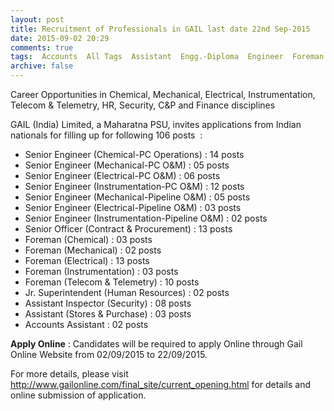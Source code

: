 ```yaml
---
layout: post
title: Recruitment of Professionals in GAIL last date 22nd Sep-2015   
date: 2015-09-02 20:29
comments: true
tags:  Accounts  All Tags  Assistant  Engg.-Diploma  Engineer  Foreman  GAIL  Officer  Online  Public-Sector  Superintendent 
archive: false
---
```

Career Opportunities in Chemical, Mechanical, Electrical, Instrumentation, Telecom & Telemetry, HR, Security, C&P and Finance disciplines 

GAIL (India) Limited, a Maharatna PSU, invites applications from Indian nationals for filling up for following 106 posts  :  

- Senior Engineer (Chemical-PC Operations) : 14 posts 
- Senior Engineer (Mechanical-PC O&M) : 05 posts
- Senior Engineer (Electrical-PC O&M) : 06 posts
- Senior Engineer (Instrumentation-PC O&M) : 12 posts 
- Senior Engineer (Mechanical-Pipeline O&M) : 05 posts
- Senior Engineer (Electrical-Pipeline O&M) : 03 posts
- Senior Engineer (Instrumentation-Pipeline O&M) : 02 posts 
- Senior Officer (Contract & Procurement) : 13 posts
- Foreman (Chemical) : 03 posts 
- Foreman (Mechanical) : 02 posts
- Foreman (Electrical) : 13 posts
- Foreman (Instrumentation) : 03 posts 
- Foreman (Telecom & Telemetry) : 10 posts
- Jr. Superintendent (Human Resources) : 02 posts
- Assistant Inspector (Security) : 08 posts
- Assistant (Stores & Purchase) : 03 posts
- Accounts Assistant : 02 posts 

**Apply Online** : Candidates will be required to apply Online through Gail Online Website from 02/09/2015 to 22/09/2015. 

For more details, please visit <http://www.gailonline.com/final_site/current_opening.html> for details and online submission of application. 


